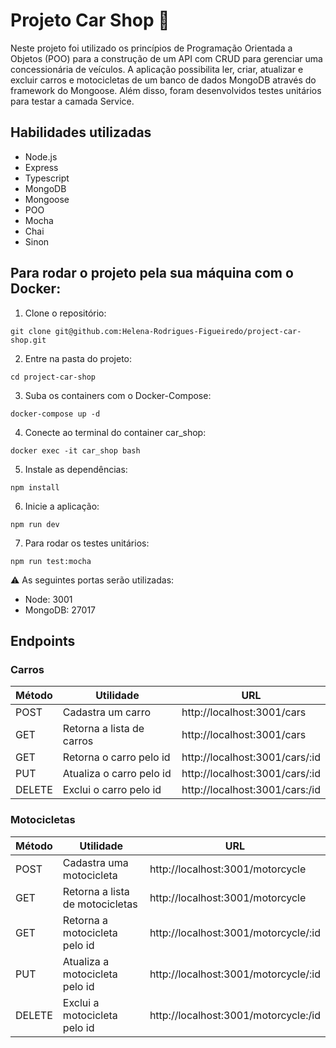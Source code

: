 # Projeto Car Shop 🚙

Neste projeto foi utilizado os princípios de Programação Orientada a Objetos (POO) para a construção de um API com CRUD para gerenciar uma concessionária de veículos. A aplicação possibilita ler, criar, atualizar e excluir carros e motocicletas de um banco de dados MongoDB através do framework do Mongoose. Além disso, foram desenvolvidos testes unitários para testar a camada Service.

## Habilidades utilizadas

- Node.js
- Express
- Typescript
- MongoDB
- Mongoose
- POO
- Mocha
- Chai
- Sinon

## Para rodar o projeto pela sua máquina com o Docker:

1. Clone o repositório:

`git clone git@github.com:Helena-Rodrigues-Figueiredo/project-car-shop.git`

2. Entre na pasta do projeto:

`cd project-car-shop`

3. Suba os containers com o Docker-Compose:

`docker-compose up -d`

4. Conecte ao terminal do container car_shop:

`docker exec -it car_shop bash`

5. Instale as dependências:

`npm install`

6. Inicie a aplicação:

`npm run dev`

7. Para rodar os testes unitários:

`npm run test:mocha`

⚠️ As seguintes portas serão utilizadas:
- Node: 3001
- MongoDB: 27017

## Endpoints

### Carros

|     Método    |       Utilidade     | URL |
| ------------- | ------------------- |---- |
|POST | Cadastra um carro        | http://localhost:3001/cars |     
| GET | Retorna a lista de carros        | http://localhost:3001/cars | 
|GET | Retorna o carro pelo id       | http://localhost:3001/cars/:id | 
| PUT | Atualiza o carro pelo id        | http://localhost:3001/cars/:id | 
|DELETE | Exclui o carro pelo id       | http://localhost:3001/cars:/id | 

### Motocicletas

|     Método    |       Utilidade     | URL |
| ------------- | ------------------- |---- 
|POST | Cadastra uma motocicleta        | http://localhost:3001/motorcycle |     
| GET | Retorna a lista de motocicletas        | http://localhost:3001/motorcycle | 
|GET | Retorna a motocicleta pelo id       | http://localhost:3001/motorcycle/:id | 
| PUT | Atualiza a motocicleta pelo id        | http://localhost:3001/motorcycle/:id | 
|DELETE | Exclui a motocicleta pelo id       | http://localhost:3001/motorcycle:/id | 
